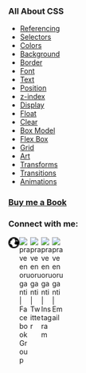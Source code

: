 ### All About CSS

- [Referencing](https://praveenoruganti.github.io/praveenoruganti-css/1_Referencing/)
- [Selectors](https://praveenoruganti.github.io/praveenoruganti-css/2_Selectors/)
- [Colors](https://praveenoruganti.github.io/praveenoruganti-css/3_Colors/)
- [Background](https://praveenoruganti.github.io/praveenoruganti-css/4_Background/)
- [Border](https://praveenoruganti.github.io/praveenoruganti-css/5_Border/)
- [Font](https://praveenoruganti.github.io/praveenoruganti-css/6_Font/)
- [Text](https://praveenoruganti.github.io/praveenoruganti-css/7_Text/)
- [Position](https://praveenoruganti.github.io/praveenoruganti-css/8_Position/)
- [z-index](https://praveenoruganti.github.io/praveenoruganti-css/9_z-index/)
- [Display](https://praveenoruganti.github.io/praveenoruganti-css/10_Display/)
- [Float](https://praveenoruganti.github.io/praveenoruganti-css/11_Float/)
- [Clear](https://praveenoruganti.github.io/praveenoruganti-css/12_Clear/)
- [Box Model](https://praveenoruganti.github.io/praveenoruganti-css/13_Box_Model/)
- [Flex Box](https://praveenoruganti.github.io/praveenoruganti-css/14_Flex_Box/)
- [Grid](https://praveenoruganti.github.io/praveenoruganti-css/15_Grid/)
- [Art](https://praveenoruganti.github.io/praveenoruganti-css/16_Art/)
- [Transforms](https://praveenoruganti.github.io/praveenoruganti-css/17_Transforms/)
- [Transitions](https://praveenoruganti.github.io/praveenoruganti-css/18_Transitions/)
- [Animations](https://praveenoruganti.github.io/praveenoruganti-css/19_Animations/)

### [Buy me a Book](https://www.buymeacoffee.com/praveenoruganti)


### Connect with me:

[<img align="left" alt="praveenorugantitech.blogspot.com" width="22px" src="https://raw.githubusercontent.com/iconic/open-iconic/master/svg/globe.svg" />][website]
[<img align="left" alt="praveenoruganti | Facebook Group" width="22px" src="https://cdn.jsdelivr.net/npm/simple-icons@v3/icons/facebook.svg" />][facebookgroup]
[<img align="left" alt="praveenoruganti | Twitter" width="22px" src="https://cdn.jsdelivr.net/npm/simple-icons@v3/icons/twitter.svg" />][twitter]
[<img align="left" alt="praveenoruganti | Instagram" width="22px" src="https://cdn.jsdelivr.net/npm/simple-icons@v3/icons/instagram.svg" />][instagram]
[<img align="left" alt="praveenoruganti | Email" width="22px" src="https://cdn.jsdelivr.net/npm/simple-icons@v3/icons/gmail.svg" />][email]

<br/>

[website]: https://praveenorugantitech.blogspot.com
[twitter]: https://mobile.twitter.com/praveenoruganti
[facebookgroup]: https://www.facebook.com/groups/praveenorugantitech
[instagram]: https://instagram.com/praveenorugantitech
[email]: mailto:praveenorugantitech@gmail.com

